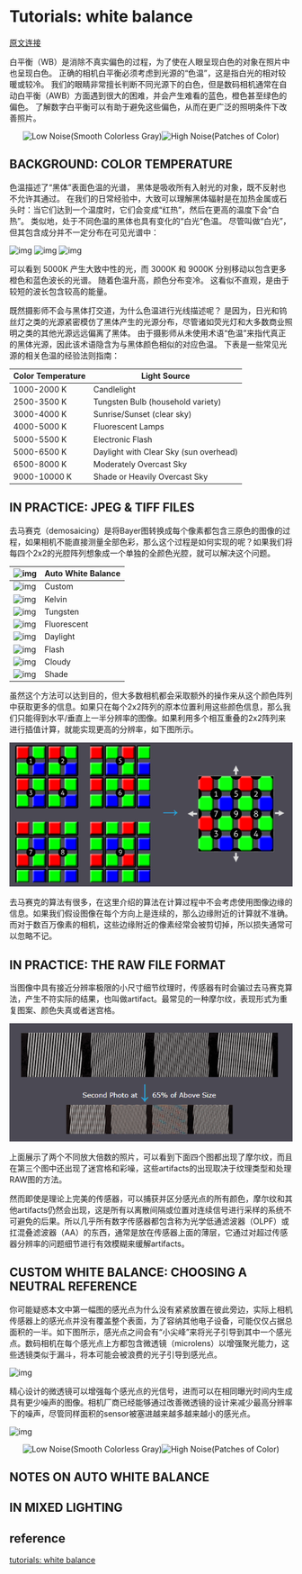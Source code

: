 # Tutorials: white balance

[原文连接](https://www.cambridgeincolour.com/tutorials/white-balance.htm)  

白平衡（WB）是消除不真实偏色的过程，为了使在人眼呈现白色的对象在照片中也呈现白色。 正确的相机白平衡必须考虑到光源的“色温”，这是指白光的相对较暖或较冷。 我们的眼睛非常擅长判断不同光源下的白色，但是数码相机通常在自动白平衡（AWB）方面遇到很大的困难，并会产生难看的蓝色，橙色甚至绿色的偏色。 了解数字白平衡可以有助于避免这些偏色，从而在更广泛的照明条件下改善照片。

<div align="center">
<img src="https://cdn.cambridgeincolour.com/images/tutorials/wb_sardmen-incorrect.jpg" height="300px" alt="Low Noise(Smooth Colorless Gray)"><img src="https://cdn.cambridgeincolour.com/images/tutorials/wb_sardmen-correct.jpg" height="300px" alt="High Noise(Patches of Color)">
</div>

## BACKGROUND: COLOR TEMPERATURE

色温描述了“黑体”表面色温的光谱， 黑体是吸收所有入射光的对象，既不反射也不允许其通过。 在我们的日常经验中，大致可以理解黑体辐射是在加热金属或石头时：当它们达到一个温度时，它们会变成“红热”，然后在更高的温度下会“白热”。 类似地，处于不同色温的黑体也具有变化的“白光”色温。 尽管叫做“白光”，但其包含成分并不一定分布在可见光谱中：

![img](https://cdn.cambridgeincolour.com/images/tutorials/wb_bbdiagram.png)
![img](https://cdn.cambridgeincolour.com/images/tutorials/spectralsensitivity2.png)
![img](https://cdn.cambridgeincolour.com/images/tutorials/spectralsensitivity3.png)

可以看到 5000K 产生大致中性的光，而 3000K 和 9000K 分别移动以包含更多橙色和蓝色波长的光谱。 随着色温升高，颜色分布变冷。 这看似不直观，是由于较短的波长包含较高的能量。

既然摄影师不会与黑体打交道，为什么色温进行光线描述呢？ 是因为，日光和钨丝灯之类的光源紧密模仿了黑体产生的光源分布，尽管诸如荧光灯和大多数商业照明之类的其他光源远远偏离了黑体。 由于摄影师从未使用术语“色温”来指代真正的黑体光源，因此该术语隐含为与黑体颜色相似的对应色温。 下表是一些常见光源的相关色温的经验法则指南：

| **Color Temperature** | **Light Source**                       |
| --------------------- | -------------------------------------- |
| 1000-2000 K           | Candlelight                            |
| 2500-3500 K           | Tungsten Bulb (household variety)      |
| 3000-4000 K           | Sunrise/Sunset (clear sky)             |
| 4000-5000 K           | Fluorescent Lamps                      |
| 5000-5500 K           | Electronic Flash                       |
| 5000-6500 K           | Daylight with Clear Sky (sun overhead) |
| 6500-8000 K           | Moderately Overcast Sky                |
| 9000-10000 K          | Shade or Heavily Overcast Sky          |

## IN PRACTICE: JPEG & TIFF FILES

去马赛克（demosaicing）是将Bayer图转换成每个像素都包含三原色的图像的过程，如果相机不能直接测量全部色彩，那么这个过程是如何实现的呢？如果我们将每四个2x2的光腔阵列想象成一个单独的全颜色光腔，就可以解决这个问题。

| ![img](https://cdn.cambridgeincolour.com/images/tutorials/wb_sym-awb.png) | Auto White Balance |
| ------------------------------------------------------------ | ------------------ |
| ![img](https://cdn.cambridgeincolour.com/images/tutorials/wb_sym-custom.png) | Custom             |
| ![img](https://cdn.cambridgeincolour.com/images/tutorials/wb_sym-kelvin.png) | Kelvin             |
| ![img](https://cdn.cambridgeincolour.com/images/tutorials/wb_sym-tungsten.png) | Tungsten           |
| ![img](https://cdn.cambridgeincolour.com/images/tutorials/wb_sym-fluor.png) | Fluorescent        |
| ![img](https://cdn.cambridgeincolour.com/images/tutorials/wb_sym-daylt.png) | Daylight           |
| ![img](https://cdn.cambridgeincolour.com/images/tutorials/wb_sym-flash.png) | Flash              |
| ![img](https://cdn.cambridgeincolour.com/images/tutorials/wb_sym-cloudy.png) | Cloudy             |
| ![img](https://cdn.cambridgeincolour.com/images/tutorials/wb_sym-shade.png) | Shade              |

虽然这个方法可以达到目的，但大多数相机都会采取额外的操作来从这个颜色阵列中获取更多的信息。如果只在每个2x2阵列的原本位置利用这些颜色信息，那么我们只能得到水平/垂直上一半分辨率的图像。如果利用多个相互重叠的2x2阵列来进行插值计算，就能实现更高的分辨率，如下图所示。

![demosaic2](/jpg/1.1_demosaic2.png)

去马赛克的算法有很多，在这里介绍的算法在计算过程中不会考虑使用图像边缘的信息。如果我们假设图像在每个方向上是连续的，那么边缘附近的计算就不准确。而对于数百万像素的相机，这些边缘附近的像素经常会被剪切掉，所以损失通常可以忽略不记。

## IN PRACTICE: THE RAW FILE FORMAT

当图像中具有接近分辨率极限的小尺寸细节纹理时，传感器有时会骗过去马赛克算法，产生不符实际的结果，也叫做artifact。最常见的一种摩尔纹，表现形式为重复图案、颜色失真或者迷宫格。

![demosaic_artifact](/jpg/1.1_demosaic_artifact.png)

上面展示了两个不同放大倍数的照片，可以看到下面四个图都出现了摩尔纹，而且在第三个图中还出现了迷宫格和彩噪，这些artifacts的出现取决于纹理类型和处理RAW图的方法。

然而即使是理论上完美的传感器，可以捕获并区分感光点的所有颜色，摩尔纹和其他artifacts仍然会出现，这是所有以离散间隔或位置对连续信号进行采样的系统不可避免的后果。所以几乎所有数字传感器都包含称为光学低通滤波器（OLPF）或扛混叠滤波器（AA）的东西，通常是放在传感器上面的薄层，它通过对超过传感器分辨率的问题细节进行有效模糊来缓解artifacts。

## CUSTOM WHITE BALANCE: CHOOSING A NEUTRAL REFERENCE

你可能疑惑本文中第一幅图的感光点为什么没有紧紧放置在彼此旁边，实际上相机传感器上的感光点并没有覆盖整个表面，为了容纳其他电子设备，可能仅仅占据总面积的一半。如下图所示，感光点之间会有“小尖峰”来将光子引导到其中一个感光点。数码相机在每个感光点上方都包含微透镜（microlens）以增强聚光能力，这些透镜类似于漏斗，将本可能会被浪费的光子引导到感光点。

![img](https://cdn.cambridgeincolour.com/images/tutorials/wb_click.jpg)

精心设计的微透镜可以增强每个感光点的光信号，进而可以在相同曝光时间内生成具有更少噪声的图像。相机厂商已经能够通过改善微透镜的设计来减少最高分辨率下的噪声，尽管同样面积的sensor被塞进越来越多越来越小的感光点。



![img](https://cdn.cambridgeincolour.com/images/tutorials/wb_graycard.jpg)





<div align="center">
<img src="https://cdn.cambridgeincolour.com/images/tutorials/noise_20DISO100-crop.jpg" height="300px" alt="Low Noise(Smooth Colorless Gray)" ><img src="https://cdn.cambridgeincolour.com/images/tutorials/noise_epsonISO400-crop.jpg" height="300px" alt="High Noise(Patches of Color)" >
</div>



## NOTES ON AUTO WHITE BALANCE





## IN MIXED LIGHTING



## reference
[tutorials: white balance](https://www.cambridgeincolour.com/tutorials/white-balance.htm)  